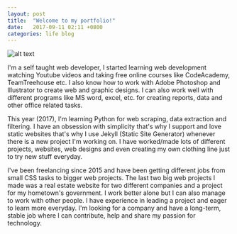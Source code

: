 ```yaml
---
layout: post
title:  "Welcome to my portfolio!"
date:   2017-09-11 02:11 +0800
categories: life blog 
---
```

![alt text](https://38.media.tumblr.com/c68f490fb2912b56aca8e1c4e5a02c1e/tumblr_non1fiGFUW1uq3gfuo1_400.gif "Logo Title Text 1")

I'm a self taught web developer, I started learning web development watching Youtube videos and taking free online courses like CodeAcademy, TeamTreehouse etc. I also know how to work with Adobe Photoshop and Illustrator to create web and graphic designs. I can also work well with different programs like MS word, excel, etc. for creating reports, data and other office related tasks. 

This year (2017), I'm learning Python for web scraping, data extraction and filtering. I have an obsession with simplicity that's why I support and love static websites that's why I use Jekyll (Static Site Generator)  whenever there is a new project I'm working on. I have worked/made lots of different projects, websites, web designs and even creating my own clothing line just to try new stuff everyday.

I've been freelancing since 2015 and have been getting different jobs from small CSS tasks to bigger web projects. The last two big web projects I made was a real estate website for two different companies and a project for my hometown's government. I work better alone but I can also manage to work with other people. I have experience in leading a project and eager to learn more everyday. I'm looking for a company and have a long-term, stable job where I can contribute, help and share my passion for technology.
